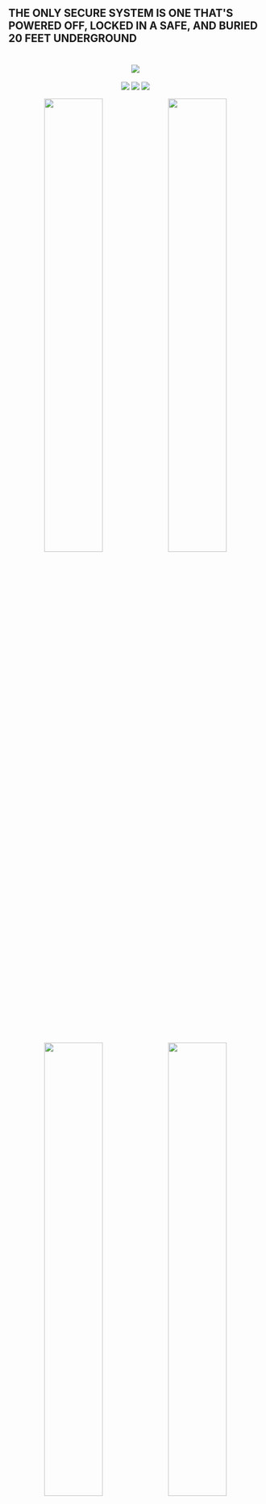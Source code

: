 ## THE ONLY SECURE SYSTEM IS ONE THAT'S POWERED OFF, LOCKED IN A SAFE, AND BURIED 20 FEET UNDERGROUND
<h1 align="center">
  <img src="https://readme-typing-svg.herokuapp.com?font=Fira+Code&weight=600&size=28&duration=3200&pause=800&color=00FF00&vCenter=true&width=580&height=60&lines=%5B%2B%5D+%24+WHOAMI+%3D+%22CYBER+ARCHITECT%22;%5B%2B%5D+LOADING+NEURAL+INTERFACE...;%5B%2B%5D+ESTABLISHING+QUANTUM+LINK...;%5B%2B%5D+%5BROOT%40GITHUB%3A~%24%5D+ACCESS+GRANTED">
</h1>

<p align="center">
  <img src="https://img.shields.io/badge/DARK_MODE-ACTIVATED-000000?style=for-the-badge&logo=matrix&logoColor=00FF00">
  <img src="https://img.shields.io/badge/THREAT_LEVEL-OMEGA-red?style=for-the-badge&logo=sonarqube&logoColor=white">
  <img src="https://img.shields.io/badge/ENCRYPTION-AES_256-bit_green?style=for-the-badge&logo=keybase">
</p>

<div align="center">
  <img src="https://github-readme-stats.vercel.app/api?username=daylor-dev&show_icons=true&theme=merko&bg_color=0d1117&title_color=00FF00&text_color=FFFFFF&icon_color=00FF00&hide_border=true&include_all_commits=true&custom_title=SYSTEM_DASHBOARD" width="48%"/>
  <img src="https://github-readme-stats.vercel.app/api/top-langs/?username=daylor-dev&layout=compact&theme=merko&bg_color=0d1117&title_color=00FF00&text_color=FFFFFF&hide_border=true&langs_count=8&card_width=445" width="48%"/>
</div>

<div align="center">
  <img src="https://streak-stats.demolab.com?user=daylor-dev&theme=merko&hide_border=true&date_format=j%20M%5B%20Y%5D&background=0D1117&fire=00FF00&ring=00FF00&currStreakLabel=00FF00" width="48%"/>
  <img src="https://github-profile-trophy.vercel.app/?username=daylor-dev&theme=matrix&no-frame=true&column=4&margin-w=15&margin-h=15" width="48%"/>
</div>

---
